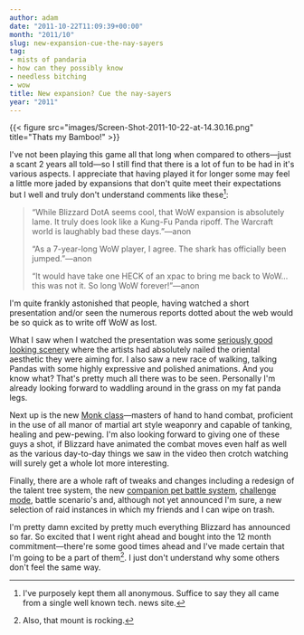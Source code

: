 ```yaml
---
author: adam
date: "2011-10-22T11:09:39+00:00"
month: "2011/10"
slug: new-expansion-cue-the-nay-sayers
tag:
- mists of pandaria
- how can they possibly know
- needless bitching
- wow
title: New expansion? Cue the nay-sayers
year: "2011"
---
```


{{< figure src="images/Screen-Shot-2011-10-22-at-14.30.16.png" title="Thats my Bamboo!" >}}

I've not been playing this game all that long when compared to others&mdash;just a scant 2 years all told&mdash;so I still find that there is a lot of fun to be had in it's various aspects. I appreciate that having played it for longer some may feel a little more jaded by expansions that don't quite meet their expectations but I well and truly don't understand comments like these[^1]:

<!--more-->

> “While Blizzard DotA seems cool, that WoW expansion is absolutely lame. It truly does look like a Kung-Fu Panda ripoff. The Warcraft world is laughably bad these days.”&mdash;anon
> 
> “As a 7-year-long WoW player, I agree. The shark has officially been jumped.”&mdash;anon
> 
> “It would have take one HECK of an xpac to bring me back to WoW&#8230;this was not it. So long WoW forever!”&mdash;anon

I'm quite frankly astonished that people, having watched a short presentation and/or seen the numerous reports dotted about the web would be so quick as to write off WoW as lost.

What I saw when I watched the presentation was some [seriously good looking scenery](http://us.battle.net/wow/en/game/mists-of-pandaria/feature/zone) where the artists had absolutely nailed the oriental aesthetic they were aiming for. I also saw a new race of walking, talking Pandas with some highly expressive and polished animations. And you know what? That's pretty much all there was to be seen. Personally I'm already looking forward to waddling around in the grass on my fat panda legs.

Next up is the new [Monk class](http://us.battle.net/wow/en/game/mists-of-pandaria/monk/)&mdash;masters of hand to hand combat, proficient in the use of all manor of martial art style weaponry and capable of tanking, healing and pew-pewing. I'm also looking forward to giving one of these guys a shot, if Blizzard have animated the combat moves even half as well as the various day-to-day things we saw in the video then crotch watching will surely get a whole lot more interesting.

Finally, there are a whole raft of tweaks and changes including a redesign of the talent tree system, the new [companion pet battle system](http://us.battle.net/wow/en/game/mists-of-pandaria/feature/pet-battle), [challenge mode](http://us.battle.net/wow/en/game/mists-of-pandaria/feature/challenge-modes), battle scenario's and, although not yet announced I'm sure, a new selection of raid instances in which my friends and I can wipe on trash.

I'm pretty damn excited by pretty much everything Blizzard has announced so far. So excited that I went right ahead and bought into the 12 month commitment&mdash;there're some good times ahead and I've made certain that I'm going to be a part of them[^2]. I just don't understand why some others don't feel the same way.

[^1]: I've purposely kept them all anonymous. Suffice to say they all came from a single well known tech. news site.

[^2]: Also, that mount is rocking. 
